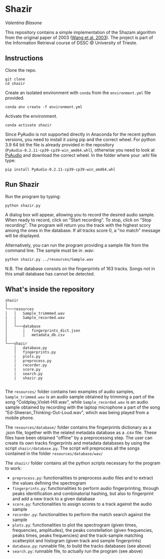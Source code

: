 Shazir
============
*Valentina Blasone*

This repository contains a simple implementation of the Shazam algorithm from the original paper of 2003 ([Wang et al. 2003](https://www.researchgate.net/publication/220723446_An_Industrial_Strength_Audio_Search_Algorithm)). The project is part of the Information Retrieval course of DSSC @ University of Trieste.

Instructions
------------

Clone the repo.

    git clone 
    cd shazir

Create an isolated environment with `conda` from the `environment.yml` file provided.

    conda env create -f environment.yml

Activate the environment.

    conda activate shazir

Since PyAudio is not supported directly in Anaconda for the recent python versions, you need to install it using pip and the correct wheel. For python 3.9 64 bit the file is already provided in the repository (`PyAudio‑0.2.11‑cp39‑cp39‑win_amd64.whl`), otherwise you need to look at [PyAudio](https://www.lfd.uci.edu/~gohlke/pythonlibs/#pyaudio) and download the correct wheel. In the folder where your .whl file type:

    pip install PyAudio‑0.2.11‑cp39‑cp39‑win_amd64.whl 
   

Run Shazir
--------------------

Run the program by typing:
    
    python shazir.py

A dialog box will appear, allowing you to record the desired audio sample. When ready to record, click on "Start recording". To stop, click on "Stop recording". The program will return you the track with the highest scory among the ones in the database. If all tracks score 0, a "no match" message will be displayed.

Alternatively, you can run the program providing a sample file from the command line. The sample must be in .wav:

    python shazir.py ../resources/Sample.wav

N.B. The database consists on the fingerprints of 163 tracks. Songs not in this small database has cannot be detected.


What's inside the repository
--------------------

```
shazir  
│
└───resources
│   │   Sample_trimmmed.wav
|   |   Sample_recorded.wav
│   │
│   └───database
│       │   fingerprints_dict.json
│       │   metadata_db.csv
│   
└───shazir
    │   database.py
    │   fingerprints.py
    |   plots.py
    |   preprocess.py
    |   recorder.py
    |   score.py
    |   search.py
    |   shazir.py
    
```

The `resources/` folder contains two examples of audio samples, `Sample_trimmed.wav` is an audio sample obtained by trimming a part of the song "Coldplay_Violet-Hill.wav",
while `Sample_recorded.wav` is an audio sample obtained by recording with the laptop microphone a part of the song "Ed-Sheeran_Thinking-Out-Loud.wav", which was being played  from a mobile phone.

The `resources/database/` folder contains the fingerprints dictionary as a .json file, together with the related metadata database as a .csv file. These files have been obtained "offline" by a preprocessing step. The user can create its own tracks fingerprints and metadata databases by using the script `shazir/database.py`. The script will preprocess all the songs contained in the folder `resources/database/wav/`

The `shazir/` folder contains all the python scripts necessary for the program to work:

- `preprocess.py`: functionalities to preprocess audio files and to extract the values defining the spectrogram 
- `fingerprints.py`: functionalities to perform audio fingerprinting, through peaks identification and combinatorial hashing, but also to fingerprint and add a new track to a given database
- `score.py`: functionalities to assign scores to a track against the audio sample
- `recorder.py`: functionalities to perform the match search against the sample
- `plots.py`: functionalities to plot the spectrogram (given times, frequencies, amplitudes), the peaks constellation (given frequencies, peaks times, peaks frequencies) and the track-sample matching scatterplot and histogram (given track and sample fingerprints)
- `database.py`: runnable file, to build the tracks databases (see above)
- `search.py`: runnable file, to actually run the program (see above)

